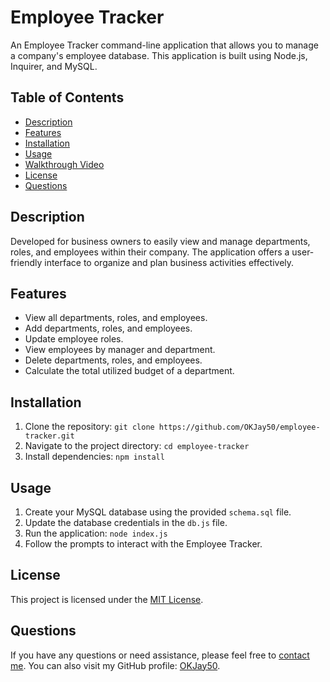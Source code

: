 # Employee Tracker

An Employee Tracker command-line application that allows you to manage a company's employee database. This application is built using Node.js, Inquirer, and MySQL.

## Table of Contents

- [Description](#description)
- [Features](#features)
- [Installation](#installation)
- [Usage](#usage)
- [Walkthrough Video](#walkthrough-video)
- [License](#license)
- [Questions](#questions)

## Description

Developed for business owners to easily view and manage departments, roles, and employees within their company. The application offers a user-friendly interface to organize and plan business activities effectively.

## Features

- View all departments, roles, and employees.
- Add departments, roles, and employees.
- Update employee roles.
- View employees by manager and department.
- Delete departments, roles, and employees.
- Calculate the total utilized budget of a department.

## Installation

1. Clone the repository: `git clone https://github.com/OKJay50/employee-tracker.git`
2. Navigate to the project directory: `cd employee-tracker`
3. Install dependencies: `npm install`

## Usage

1. Create your MySQL database using the provided `schema.sql` file.
2. Update the database credentials in the `db.js` file.
3. Run the application: `node index.js`
4. Follow the prompts to interact with the Employee Tracker.

## License

This project is licensed under the [MIT License](LICENSE).

## Questions

If you have any questions or need assistance, please feel free to [contact me](mailto:demasse1125@gmail.com). You can also visit my GitHub profile: [OKJay50](https://github.com/OKJay50).
